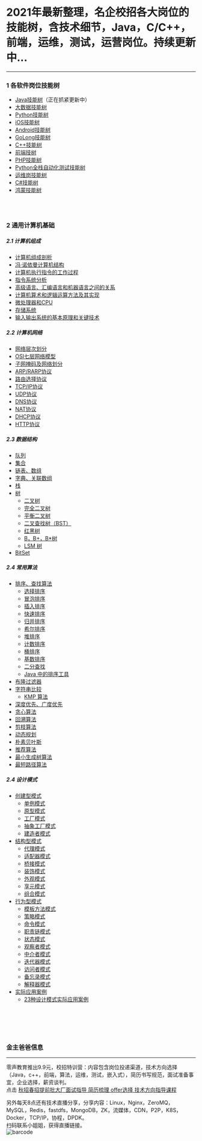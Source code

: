<h1>2021年最新整理，名企校招各大岗位的技能树，含技术细节，Java，C/C++，前端，运维，测试，运营岗位。持续更新中...</h1>

-----------

### 1 各软件岗位技能树
* [Java技能树](https://github.com/0voice/develop_skill_tree/tree/main/java_skill_tree)（正在抓紧更新中）
* [大数据技能树](https://github.com/0voice/develop_skill_tree/tree/main/bigdata_skill_tree)
* [Python技能树](https://github.com/0voice/develop_skill_tree/tree/main/python_skill_tree)
* [iOS技能树](https://github.com/0voice/develop_skill_tree/tree/main/ios_skill_tree)
* [Android技能树](https://github.com/0voice/develop_skill_tree/tree/main/android_skill_tree)
* [GoLong技能树](https://github.com/0voice/develop_skill_tree/tree/main/golang_skill_tree)
* [C++技能树](https://github.com/0voice/develop_skill_tree/tree/main/c++_skill_tree)
* [前端技树](https://github.com/0voice/develop_skill_tree/tree/main/javascript_skill_tree)
* [PHP技能树](https://github.com/0voice/develop_skill_tree/tree/main/php_skill_tree)
* [Python全栈自动化测试技能树](https://github.com/0voice/develop_skill_tree/tree/main/python_automatic_test_skill_tree)
* [运维岗技能树](https://github.com/0voice/develop_skill_tree/tree/main/android_skill_tree)
* [C#技能树](https://github.com/0voice/develop_skill_tree/tree/main/c#_skill_tree)
* [鸿蒙技能树](https://github.com/0voice/develop_skill_tree/tree/main/android_skill_tree)

<br/>
<br/>

### 2 通用计算机基础

##### 2.1 计算机组成

* [计算机组成剖析](https://github.com/0voice/develop_skill_tree/blob/main/common_skills_tree/%E8%AE%A1%E7%AE%97%E6%9C%BA%E7%BB%84%E6%88%90.md#计算机组成剖析)
* [冯·诺依曼计算机结构](https://github.com/0voice/develop_skill_tree/blob/main/README.md#冯·诺依曼计算机结构)
* [计算机执行指令的工作过程](https://github.com/0voice/develop_skill_tree/blob/main/README.md#计算机执行指令的工作过程)
* [指令系统分析](https://github.com/0voice/develop_skill_tree/blob/main/README.md#指令系统分析)
* [高级语言、汇编语言和机器语言之间的关系](https://github.com/0voice/develop_skill_tree/blob/main/README.md#高级语言、汇编语言和机器语言之间的关系)
* [计算机算术和逻辑运算方法及其实现](https://github.com/0voice/develop_skill_tree/blob/main/README.md#计算机算术和逻辑运算方法及其实现)
* [微处理器和CPU](https://github.com/0voice/develop_skill_tree/blob/main/README.md#微处理器和CPU)
* [存储系统](https://github.com/0voice/develop_skill_tree/blob/main/README.md#存储系统)
* [输入输出系统的基本原理和关键技术](https://github.com/0voice/develop_skill_tree/blob/main/README.md#输入输出系统的基本原理和关键技术)
	
##### 2.2 计算机网络

* [网络层次划分](https://github.com/0voice/develop_skill_tree/blob/main/README.md#网络层次划分)
* [OSI七层网络模型](https://github.com/0voice/develop_skill_tree/blob/main/README.md#OSI七层网络模型)
* [子网掩码及网络划分](https://github.com/0voice/develop_skill_tree/blob/main/README.md#子网掩码及网络划分)
* [ARP/RARP协议](https://github.com/0voice/develop_skill_tree/blob/main/README.md#ARP/RARP协议)
* [路由选择协议](https://github.com/0voice/develop_skill_tree/blob/main/README.md#路由选择协议)
* [TCP/IP协议](https://github.com/0voice/develop_skill_tree/blob/main/README.md#TCP/IP协议)
* [UDP协议](https://github.com/0voice/develop_skill_tree/blob/main/README.md#UDP协议)
* [DNS协议](https://github.com/0voice/develop_skill_tree/blob/main/README.md#DNS协议)
* [NAT协议](https://github.com/0voice/develop_skill_tree/blob/main/README.md#NAT协议)
* [DHCP协议](https://github.com/0voice/develop_skill_tree/blob/main/README.md#DHCP协议)
* [HTTP协议](https://github.com/0voice/develop_skill_tree/blob/main/README.md#HTTP协议)

##### 2.3 数据结构

* [队列](https://github.com/0voice/develop_skill_tree/blob/main/README.md#队列)
* [集合](https://github.com/0voice/develop_skill_tree/blob/main/README.md#集合)
* [链表、数组](https://github.com/0voice/develop_skill_tree/blob/main/README.md#链表数组)
* [字典、关联数组](https://github.com/0voice/develop_skill_tree/blob/main/README.md#字典关联数组)
* [栈](https://github.com/0voice/develop_skill_tree/blob/main/README.md#栈)
* [树](https://github.com/0voice/develop_skill_tree/blob/main/README.md#树)
	* [二叉树](https://github.com/0voice/develop_skill_tree/blob/main/README.md#二叉树)
	* [完全二叉树](https://github.com/0voice/develop_skill_tree/blob/main/README.md#完全二叉树)
	* [平衡二叉树](https://github.com/0voice/develop_skill_tree/blob/main/README.md#平衡二叉树)
	* [二叉查找树（BST）](https://github.com/0voice/develop_skill_tree/blob/main/README.md#二叉查找树bst)
	* [红黑树](https://github.com/0voice/develop_skill_tree/blob/main/README.md#红黑树)
	* [B，B+，B*树](https://github.com/0voice/develop_skill_tree/blob/main/README.md#b-bb树)
	* [LSM 树](https://github.com/0voice/develop_skill_tree/blob/main/README.md#lsm-树)
* [BitSet](https://github.com/0voice/develop_skill_tree/blob/main/README.md#bitset)

##### 2.4 常用算法
* [排序、查找算法](https://github.com/0voice/develop_skill_tree/blob/main/README.md#排序查找算法)
	* [选择排序](https://github.com/0voice/develop_skill_tree/blob/main/README.md#选择排序)
	* [冒泡排序](https://github.com/0voice/develop_skill_tree/blob/main/README.md#冒泡排序)
	* [插入排序](https://github.com/0voice/develop_skill_tree/blob/main/README.md#插入排序)
	* [快速排序](https://github.com/0voice/develop_skill_tree/blob/main/README.md#快速排序)
	* [归并排序](https://github.com/0voice/develop_skill_tree/blob/main/README.md#归并排序)
	* [希尔排序](https://github.com/0voice/develop_skill_tree/blob/main/README.md#希尔排序)
	* [堆排序](https://github.com/0voice/develop_skill_tree/blob/main/README.md#堆排序)
	* [计数排序](https://github.com/0voice/develop_skill_tree/blob/main/README.md#计数排序)
	* [桶排序](https://github.com/0voice/develop_skill_tree/blob/main/README.md#桶排序)
	* [基数排序](https://github.com/0voice/develop_skill_tree/blob/main/README.md#基数排序)
	* [二分查找](https://github.com/0voice/develop_skill_tree/blob/main/README.md#二分查找)
	* [Java 中的排序工具](https://github.com/0voice/develop_skill_tree/blob/main/README.md#java-中的排序工具)
* [布隆过滤器](https://github.com/0voice/develop_skill_tree/blob/main/README.md#布隆过滤器)
* [字符串比较](https://github.com/0voice/develop_skill_tree/blob/main/README.md#字符串比较)
	* [KMP 算法](https://github.com/0voice/develop_skill_tree/blob/main/README.md#kmp-算法)
* [深度优先、广度优先](https://github.com/0voice/develop_skill_tree/blob/main/README.md#深度优先广度优先)
* [贪心算法](https://github.com/0voice/develop_skill_tree/blob/main/README.md#贪心算法)
* [回溯算法](https://github.com/0voice/develop_skill_tree/blob/main/README.md#回溯算法)
* [剪枝算法](https://github.com/0voice/develop_skill_tree/blob/main/README.md#剪枝算法)
* [动态规划](https://github.com/0voice/develop_skill_tree/blob/main/README.md#动态规划)
* [朴素贝叶斯](https://github.com/0voice/develop_skill_tree/blob/main/README.md#朴素贝叶斯)
* [推荐算法](https://github.com/0voice/develop_skill_tree/blob/main/README.md#推荐算法)
* [最小生成树算法](https://github.com/0voice/develop_skill_tree/blob/main/README.md#最小生成树算法)
* [最短路径算法](https://github.com/0voice/develop_skill_tree/blob/main/README.md#最短路径算法)

##### 2.4 设计模式
* [创建型模式](https://github.com/0voice/develop_skill_tree/blob/main/README.md#创建型模式)
	* [单例模式](https://github.com/0voice/develop_skill_tree/blob/main/README.md#创建型模式)
	* [原型模式](https://github.com/0voice/develop_skill_tree/blob/main/README.md#创建型模式)
	* [工厂模式](https://github.com/0voice/develop_skill_tree/blob/main/README.md#创建型模式)
	* [抽象工厂模式](https://github.com/0voice/develop_skill_tree/blob/main/README.md#创建型模式)
	* [建造者模式](https://github.com/0voice/develop_skill_tree/blob/main/README.md#创建型模式)
* [结构型模式](https://github.com/0voice/develop_skill_tree/blob/main/README.md#结构型模式)
	* [代理模式](https://github.com/0voice/develop_skill_tree/blob/main/README.md#结构型模式)
	* [适配器模式](https://github.com/0voice/develop_skill_tree/blob/main/README.md#结构型模式)
	* [桥接模式](https://github.com/0voice/develop_skill_tree/blob/main/README.md#结构型模式)
	* [装饰模式](https://github.com/0voice/develop_skill_tree/blob/main/README.md#结构型模式)
	* [外观模式](https://github.com/0voice/develop_skill_tree/blob/main/README.md#结构型模式)
	* [享元模式](https://github.com/0voice/develop_skill_tree/blob/main/README.md#结构型模式)
	* [组合模式](https://github.com/0voice/develop_skill_tree/blob/main/README.md#结构型模式)
* [行为型模式](https://github.com/0voice/develop_skill_tree/blob/main/README.md#行为型模式)
	* [模板方法模式](https://github.com/0voice/develop_skill_tree/blob/main/README.md#行为型模式)
	* [策略模式](https://github.com/0voice/develop_skill_tree/blob/main/README.md#行为型模式)
	* [命令模式](https://github.com/0voice/develop_skill_tree/blob/main/README.md#行为型模式)
	* [职责链模式](https://github.com/0voice/develop_skill_tree/blob/main/README.md#行为型模式)
	* [状态模式](https://github.com/0voice/develop_skill_tree/blob/main/README.md#行为型模式)
	* [观察者模式](https://github.com/0voice/develop_skill_tree/blob/main/README.md#行为型模式)
	* [中介者模式](https://github.com/0voice/develop_skill_tree/blob/main/README.md#行为型模式)
	* [迭代器模式](https://github.com/0voice/develop_skill_tree/blob/main/README.md#行为型模式)
	* [访问者模式](https://github.com/0voice/develop_skill_tree/blob/main/README.md#行为型模式)
	* [备忘录模式](https://github.com/0voice/develop_skill_tree/blob/main/README.md#行为型模式)
	* [解释器模式](https://github.com/0voice/develop_skill_tree/blob/main/README.md#行为型模式)
* [实际应用案例](https://github.com/0voice/develop_skill_tree/blob/main/README.md#实际应用案例)
	* [23种设计模式实际应用案例](https://github.com/0voice/develop_skill_tree/blob/main/README.md#23种设计模式实际应用案例)

<br/>
<br/>
<br/>
<br/>

<h3 id="22">金主爸爸信息</h3> 

---
零声教育推出9.9元，校招特训营：内容包含岗位投递渠道，技术方向选择（Java，c++，前端，算法，运维，测试，嵌入式），简历书写规范，面试准备事宜，企业选择，薪资谈判。<br/>
点击 [秋招春招提前批大厂面试指导 简历梳理 offer选择 技术方向指导课程](https://ke.qq.com/course/3582758?flowToken=1037495)

另外每天8点还有技术直播分享，分享内容：Linux，Nginx，ZeroMQ，MySQL，Redis，fastdfs，MongoDB，ZK，流媒体，CDN，P2P，K8S，Docker，TCP/IP，协程，DPDK。<br/>
扫码联系小姐姐，获得直播链接。<br/>
![barcode](https://www.0voice.com/uiwebsite/img/barcode/cz.jpg)

